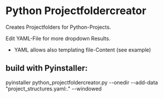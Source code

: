 # Python Projectfoldercreator

Creates Projectfolders for Python-Projects.

Edit YAML-File for more dropdown Results.

- YAML allows also templating file-Content (see example)

## build with Pyinstaller:

pyinstaller python_projectfoldercreator.py --onedir --add-data "project_structures.yaml:." --windowed